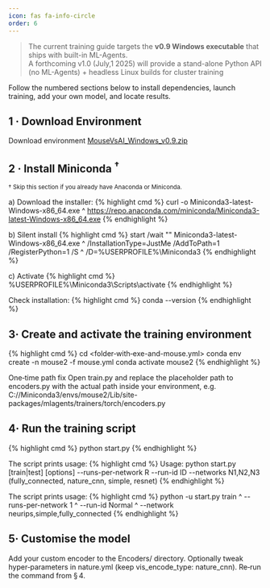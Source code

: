 ```yaml
---
icon: fas fa-info-circle
order: 6
---
```

> The current training guide targets the **v0.9 Windows executable** that ships with built-in ML-Agents.  
> A forthcoming v1.0 (July,1 2025) will provide a stand-alone Python API (no ML-Agents) + headless Linux builds for cluster training



Follow the numbered sections below to install dependencies, launch training, add your own model, and locate results.

## 1 · Download Environment

Download environment [MouseVsAI_Windows_v0.9.zip](https://drive.google.com/file/d/1S7KtiVVI5LaxVFGQlHjV0A1DzFGyklYo)

## 2 · Install Miniconda <sup>†</sup>

<sup>† Skip this section if you already have Anaconda or Miniconda.</sup>

   a) Download the installer:
   {% highlight cmd %}
      curl -o Miniconda3-latest-Windows-x86_64.exe ^
           https://repo.anaconda.com/miniconda/Miniconda3-latest-Windows-x86_64.exe
   {% endhighlight %}
   
   b) Silent install
   {% highlight cmd %}
      start /wait "" Miniconda3-latest-Windows-x86_64.exe ^
     /InstallationType=JustMe /AddToPath=1 /RegisterPython=1 /S ^
     /D=%USERPROFILE%\Miniconda3
   {% endhighlight %}
   
   c) Activate
   {% highlight cmd %}
   %USERPROFILE%\Miniconda3\Scripts\activate
   {% endhighlight %}

Check installation:
   {% highlight cmd %}
   conda --version
   {% endhighlight %}

   
## 3· Create and activate the training environment
   {% highlight cmd %}
   cd <folder‑with‑exe-and-mouse.yml>
   conda env create -n mouse2 -f mouse.yml
   conda activate mouse2
   {% endhighlight %}
   
   One‑time path fix
   Open train.py and replace the placeholder path to encoders.py with the actual path inside your environment, e.g.
   C:/<user>/Miniconda3/envs/mouse2/Lib/site-packages/mlagents/trainers/torch/encoders.py

## 4· Run the training script
   {% highlight cmd %}
   python start.py
   {% endhighlight %}

The script prints usage:
   {% highlight cmd %}
   Usage: python start.py [train|test] [options]
     --runs-per-network R
     --run-id ID
     --networks N1,N2,N3   (fully_connected, nature_cnn, simple, resnet)
   {% endhighlight %}

The script prints usage:
   {% highlight cmd %}
   python -u start.py train ^
          --runs-per-network 1 ^
          --run-id Normal ^
          --network neurips,simple,fully_connected
   {% endhighlight %}

## 5· Customise the model
   Add your custom encoder to the Encoders/ directory.
   Optionally tweak hyper‑parameters in nature.yml (keep vis_encode_type: nature_cnn).
   Re‑run the command from § 4.


